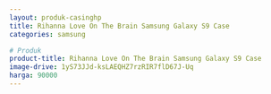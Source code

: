 ```yaml
---
layout: produk-casinghp
title: Rihanna Love On The Brain Samsung Galaxy S9 Case
categories: samsung

# Produk
product-title: Rihanna Love On The Brain Samsung Galaxy S9 Case
image-drive: 1yS73JJd-ksLAEQHZ7rzRIR7flD67J-Uq
harga: 90000
---
```

